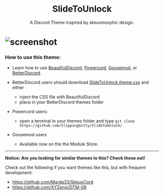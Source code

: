 <h1 align="center">SlideToUnlock</h1>
<p align="center">A Discord Theme inspired by skeuomorphic design.</p>

# ![screenshot](https://files.catbox.moe/ct94w9.png)

### How to use this theme:

* Learn how to use [BeautifulDiscord](https://github.com/leovoel/BeautifulDiscord), [Powercord](https://github.com/powercord-org/powercord), [Goosemod](https://goosemod.com/), or [BetterDiscord](https://github.com/rauenzi/BetterDiscordApp).

* BetterDiscord users should download [SlideToUnlock.theme.css](https://raw.githubusercontent.com/SlippingGitty/SlideToUnlock/main/SlideToUnlock.theme.css) and either
  * inject the CSS file with BeautifulDiscord
  * place in your BetterDiscord themes folder
* Powercord users:
  * open a terminal in your themes folder and type `git clone https://github.com/SlippingGitty/SlideToUnlock/`
* Goosemod users
  * Available now on the the Module Store.
___
**Notice: Are you looking for similar themes to this? Check these out!**

Check out the following if you want themes like this, but with frequent development: 

* https://github.com/Marda33/SkeuoCord
* https://github.com/XYZenix/DTM-08
